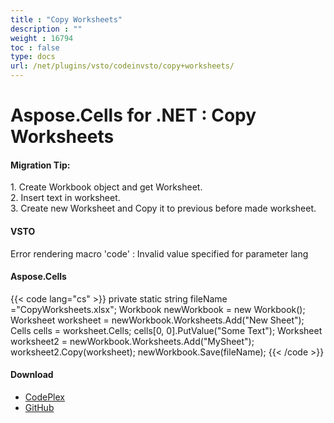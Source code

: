 ```yaml
---
title : "Copy Worksheets" 
description : "" 
weight : 16794 
toc : false
type: docs
url: /net/plugins/vsto/codeinvsto/copy+worksheets/
---
```


# Aspose.Cells for .NET : Copy Worksheets


#### Migration Tip:

1\. Create Workbook object and get Worksheet.  
2\. Insert text in worksheet.  
3\. Create new Worksheet and Copy it to previous before made worksheet.

#### VSTO

Error rendering macro 'code' : Invalid value specified for parameter lang

#### Aspose.Cells

{{< code lang="cs" >}}
 private static string fileName ="CopyWorksheets.xlsx";
 Workbook newWorkbook = new Workbook();
 Worksheet worksheet = newWorkbook.Worksheets.Add("New Sheet");
 Cells cells = worksheet.Cells;
 cells[0, 0].PutValue("Some Text");
 Worksheet worksheet2 = newWorkbook.Worksheets.Add("MySheet");
 worksheet2.Copy(worksheet);
 newWorkbook.Save(fileName);
{{< /code >}}

#### Download

*   [CodePlex](https://asposevsto.codeplex.com/downloads/get/1459764)
*   [GitHub](https://github.com/asposemarketplace/Aspose_for_VSTO/releases/download/Aspose.Cells1.1/CopyWorksheets.Aspose.Cells.zip)

